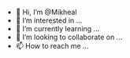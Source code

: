 - 👋 Hi, I’m @Mikheal
- 👀 I’m interested in ...
- 🌱 I’m currently learning ...
- 💞️ I’m looking to collaborate on ...
- 📫 How to reach me ...

<!---
Mikheal/Mikheal is a ✨ special ✨ repository because its `README.md` (this file) appears on your GitHub profile.
You can click the Preview link to take a look at your changes.
--->
